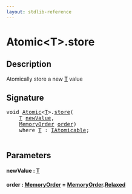 ```yaml
---
layout: stdlib-reference
---
```


# Atomic\<T\>\.store

## Description

Atomically store a new <span class='code'><a href="index.html#typeparam-T" class="code_type">T</a></span> value




## Signature 

<pre>
<span class="code_keyword">void</span> <a href="index.html" class="code_type">Atomic</a>&lt;<a href="index.html#typeparam-T" class="code_type">T</a>&gt;.<a href="store.html">store</a>(
    <a href="index.html#typeparam-T" class="code_type">T</a> <a href="store.html#decl-newValue" class="code_param">newValue</a>,
    <a href="index.html" class="code_type">MemoryOrder</a> <a href="store.html#decl-order" class="code_param">order</a>)
    <span class='code_keyword'>where</span> <a href="index.html#typeparam-T" class="code_type">T</a> : <a href="index.html" class="code_type">IAtomicable</a>;

</pre>

## Parameters

####  <a id="decl-newValue"></a>newValue  : [T](index#typeparam-T)
####  <a id="decl-order"></a>order  : [MemoryOrder](../memoryorder-06/index) = [MemoryOrder](../memoryorder-06/index)\.[Relaxed](../memoryorder-06/index#decl-Relaxed)

